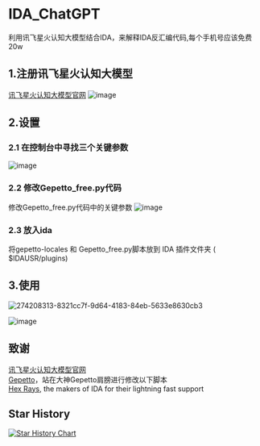 # IDA_ChatGPT
利用讯飞星火认知大模型结合IDA，来解释IDA反汇编代码,每个手机号应该免费20w

## 1.注册讯飞星火认知大模型
[讯飞星火认知大模型官网](https://xinghuo.xfyun.cn/sparkapi)
![image](https://github.com/FBLeee/IDA_ChatGpt/assets/50468890/96b0b8df-9338-4aa6-b9a9-96a2d0268bc8)

## 2.设置

### 2.1 在控制台中寻找三个关键参数
![image](https://github.com/FBLeee/IDA_ChatGpt/assets/50468890/20436a1f-52cb-4422-8208-c31b3c7dd5d9)  



         
### 2.2 修改Gepetto_free.py代码
修改Gepetto_free.py代码中的关键参数
![image](https://github.com/FBLeee/IDA_ChatGpt/assets/50468890/0cecf507-ae9a-466c-a47a-730bcbd05b46)


### 2.3 放入ida
将gepetto-locales 和 Gepetto_free.py脚本放到 IDA 插件文件夹 ( $IDAUSR/plugins)


## 3.使用
![274208313-8321cc7f-9d64-4183-84eb-5633e8630cb3](https://github.com/FBLeee/IDA_ChatGpt/assets/50468890/52bfd320-01a2-4d96-8dcb-193b65769284)

![image](https://github.com/FBLeee/IDA_ChatGpt/assets/50468890/6496e8b3-5a2b-42c8-be1e-98cec2e82f93)



## 致谢
[讯飞星火认知大模型官网](https://xinghuo.xfyun.cn/sparkapi)   
[Gepetto](https://github.com/JusticeRage/Gepetto)，站在大神Gepetto肩膀进行修改以下脚本  
[Hex Rays](https://hex-rays.com/), the makers of IDA for their lightning fast support  



## Star History

[![Star History Chart](https://api.star-history.com/svg?repos=FBLeee/IDA_ChatGpt&type=Date)](https://star-history.com/#FBLeee/IDA_ChatGpt&Date)
